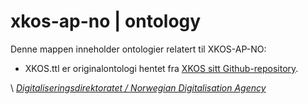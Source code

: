 # xkos-ap-no | ontology

Denne mappen inneholder ontologier relatert til XKOS-AP-NO:

* XKOS.ttl er originalontologi hentet fra [XKOS sitt Github-repository](https://github.com/linked-statistics/xkos).  

\ [_Digitaliseringsdirektoratet / Norwegian Digitalisation Agency_](https://digdir.no)
